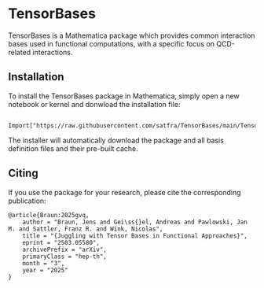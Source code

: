 # TensorBases
TensorBases is a Mathematica package which provides common interaction bases used in functional computations, with a specific focus on QCD-related interactions.

## Installation

To install the TensorBases package in Mathematica, simply open a new notebook or kernel and donwload the installation file:
```
  Import["https://raw.githubusercontent.com/satfra/TensorBases/main/TensorBasesInstaller.m"]
```
The installer will automatically download the package and all basis definition files and their pre-built cache.

## Citing

If you use the package for your research, please cite the corresponding publication:

```
@article{Braun:2025gvq,
    author = "Braun, Jens and Gei\ss{}el, Andreas and Pawlowski, Jan M. and Sattler, Franz R. and Wink, Nicolas",
    title = "{Juggling with Tensor Bases in Functional Approaches}",
    eprint = "2503.05580",
    archivePrefix = "arXiv",
    primaryClass = "hep-th",
    month = "3",
    year = "2025"
}

```
